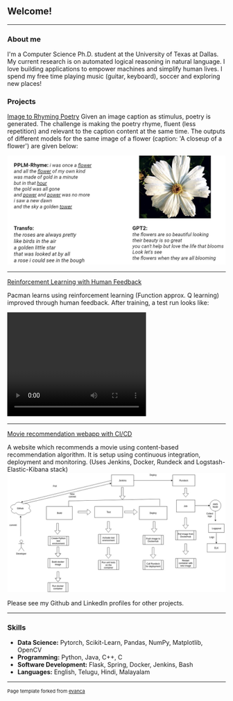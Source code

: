 ## Welcome!

---

### About me

I'm a Computer Science Ph.D. student at the University of Texas at Dallas. My current research is on automated logical reasoning in natural language. I love building applications to empower machines and simplify human lives. I spend my free time playing music (guitar, keyboard), soccer and exploring new places!

### Projects

[Image to Rhyming Poetry](https://github.com/Abhiramon/Poetry-from-Image-Descriptions/blob/main/Thesis.pdf)
Given an image caption as stimulus, poetry is generated. The challenge is making the poetry rhyme, fluent (less repetition) and relevant to the caption content at the same time. The outputs of different models for the same image of a flower (caption: 'A closeup of a flower') are given below:

<img src="images/poetry_comparision_flower_image.JPG?raw=true"/>

---
[Reinforcement Learning with Human Feedback](https://github.com/Abhiramon/Pacman_RL_with_feedback)

Pacman learns using reinforcement learning (Function approx. Q learning) improved through human feedback. After training, a test run looks like:

<video width="320" height="240" controls>
  <source src="videos/pacman.mp4" type="video/mp4">
</video>

---
[Movie recommendation webapp with CI/CD](https://github.com/Abhiramon/Movie_recommender)

A website which recommends a movie using content-based recommendation algorithm. It is setup using continuous integration, deployment and monitoring. (Uses Jenkins, Docker, Rundeck and Logstash-Elastic-Kibana stack)
<img src="images/devops.jpg?raw=true"/>

Please see my Github and LinkedIn profiles for other projects.

---

### Skills

- **Data Science:** Pytorch, Scikit-Learn, Pandas, NumPy, Matplotlib, OpenCV
- **Programming:** Python, Java, C++, C
- **Software Development:** Flask, Spring, Docker, Jenkins, Bash
- **Languages:** English, Telugu, Hindi, Malayalam

---
<p style="font-size:11px">Page template forked from <a href="https://github.com/evanca/quick-portfolio">evanca</a></p>
<!-- Remove above link if you don't want to attibute -->
